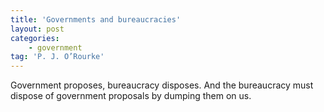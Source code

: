 ```yaml
---
title: 'Governments and bureaucracies'
layout: post
categories:
    - government
tag: 'P. J. O’Rourke'
---
```


Government proposes, bureaucracy disposes. And the bureaucracy must dispose of government proposals by dumping them on us.